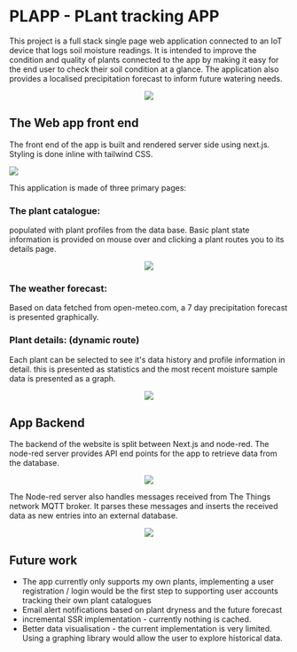 # PLAPP - PLant tracking APP

This project is a full stack single page web application connected to an IoT device that logs soil moisture readings. It is intended to improve the condition and quality of plants connected to the app by making it easy for the end user to check their soil condition at a glance. The application also provides a localised precipitation forecast to inform future watering needs.
<div align = "center">
<img src="https://github.com/user-attachments/assets/48494767-d7dd-4009-953f-59c4373cbcca2"/>
</div>




## The Web app front end
The front end of the app is built and rendered server side using next.js. Styling is done inline with tailwind CSS.

<img src="https://github.com/user-attachments/assets/88b20465-8d90-4ddc-b6a9-cf23ed0f1b57" />

This application is made of three primary pages:

### The plant catalogue:
populated with plant profiles from the data base. Basic plant state information is provided on mouse over and clicking a plant routes you to its details page.
<div align="center">
<img src="https://github.com/user-attachments/assets/c678f81a-b8cf-496b-9fd0-0a02d6cd5909" />
</div>

### The weather forecast:
Based on data fetched from open-meteo.com, a 7 day precipitation forecast is presented graphically.


### Plant details: (dynamic route)
Each plant can be selected to see it's data history and profile information in detail.
this is presented as statistics and the most recent moisture sample data is presented as a graph.

<div align="center">
<img src="https://github.com/user-attachments/assets/55cb7621-d750-46b2-b6b9-c3f7cf9567b8" />
</div>


## App Backend

The backend of the website is split between Next.js and node-red. The node-red server provides API end points for the app to retrieve data from the database.

<div align="center">
<img align = "center" src="https://github.com/user-attachments/assets/664dbfde-d615-473b-a08f-a4570e709188" />

</div>

The Node-red server also handles messages received from The Things network MQTT broker. It parses these messages and inserts the received data as new entries into an external database.

<div align="center">
<img src="https://github.com/user-attachments/assets/f95d0d77-35d4-4965-95fe-d8034d29054b" />
</div>


## Future work
<ul>
  <li>The app currently only supports my own plants, implementing a user registration / login would be the first step to supporting user accounts tracking their own plant catalogues</li>
  <li>Email alert notifications based on plant dryness and the future forecast</li>
  <li>incremental SSR implementation - currently nothing is cached.</li>
  <li>Better data visualisation - the current implementation is very limited. Using a graphing library would allow the user to explore historical data.</li>
</ul>

